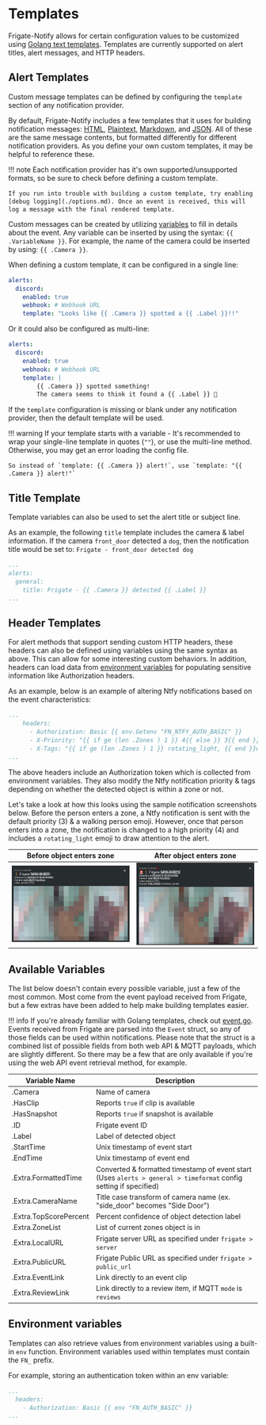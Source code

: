# Templates

Frigate-Notify allows for certain configuration values to be customized using [Golang text templates](https://pkg.go.dev/text/template). Templates are currently supported on alert titles, alert messages, and HTTP headers.

## Alert Templates

Custom message templates can be defined by configuring the `template` section of any notification provider.

By default, Frigate-Notify includes a few templates that it uses for building notification messages: [HTML](https://github.com/0x2142/frigate-notify/blob/main/templates/html.template), [Plaintext](https://github.com/0x2142/frigate-notify/blob/main/templates/plaintext.template), [Markdown](https://github.com/0x2142/frigate-notify/blob/main/templates/markdown.template), and [JSON](https://github.com/0x2142/frigate-notify/blob/main/templates/json.template). All of these are the same message contents, but formatted differently for different notification providers. As you define your own custom templates, it may be helpful to reference these.

!!! note
    Each notification provider has it's own supported/unsupported formats, so be sure to check before defining a custom template.

    If you run into trouble with building a custom template, try enabling [debug logging](./options.md). Once an event is received, this will log a message with the final rendered template.

Custom messages can be created by utilizing [variables](#available-variables) to fill in details about the event. Any variable can be inserted by using the syntax: `{{ .VariableName }}`. For example, the name of the camera could be inserted by using: `{{ .Camera }}`.

When defining a custom template, it can be configured in a single line:

```yaml
alerts:
  discord:
    enabled: true
    webhook: # Webhook URL
    template: "Looks like {{ .Camera }} spotted a {{ .Label }}!!"
```

Or it could also be configured as multi-line:

```yaml
alerts:
  discord:
    enabled: true
    webhook: # Webhook URL
    template: |
        {{ .Camera }} spotted something!
        The camera seems to think it found a {{ .Label }} 🤔
```

If the `template` configuration is missing or blank under any notification provider, then the default template will be used.

!!! warning
    If your template starts with a variable - It's recommended to wrap your single-line template in quotes (`""`), or use the multi-line method. Otherwise, you may get an error loading the config file.

    So instead of `template: {{ .Camera }} alert!`, use `template: "{{ .Camera }} alert!"`

## Title Template

Template variables can also be used to set the alert title or subject line.

As an example, the following `title` template includes the camera & label information. If the camera `front_door` detected a `dog`, then the notification title would be set to: `Frigate - front_door detected dog`

```yaml title="Config File Snippet"
...
alerts:  
  general:
    title: Frigate - {{ .Camera }} detected {{ .Label }}
...
```

## Header Templates

For alert methods that support sending custom HTTP headers, these headers can also be defined using variables using the same syntax as above. This can allow for some interesting custom behaviors. In addition, headers can load data from [environment variables](#environment-variables) for populating sensitive information like Authorization headers.

As an example, below is an example of altering Ntfy notifications based on the event characteristics:

```yaml title="Config File Snippet"
...
    headers:
      - Authorization: Basic {{ env.Getenv "FN_NTFY_AUTH_BASIC" }}
      - X-Priority: "{{ if ge (len .Zones ) 1 }} 4{{ else }} 3{{ end }}"
      - X-Tags: "{{ if ge (len .Zones ) 1 }} rotating_light, {{ end }}walking"
...
```

The above headers include an Authorization token which is collected from environment variables. They also modify the Ntfy notification priority & tags depending on whether the detected object is within a zone or not.

Let's take a look at how this looks using the sample notification screenshots below. Before the person enters a zone, a Ntfy notification is sent with the default priority (3) & a walking person emoji. However, once that person enters into a zone, the notification is changed to a high priority (4) and includes a `rotating_light` emoji to draw attention to the alert.

| Before object enters zone                         | After object enters zone                          |
|:-------------------------------------------------:|:-------------------------------------------------:|
| ![](../img/http_header_template_ntfy_no_zone.png) | ![](../img/http_header_template_ntfy_in_zone.png) |

## Available Variables

The list below doesn't contain every possible variable, just a few of the most common. Most come from the event payload received from Frigate, but a few extras have been added to help make building templates easier.

!!! info
    If you're already familiar with Golang templates, check out [event.go](https://github.com/0x2142/frigate-notify/blob/main/models/event.go). Events received from Frigate are parsed into the `Event` struct, so any of those fields can be used within notifications. Please note that the struct is a combined list of possible fields from both web API & MQTT payloads, which are slightly different. So there may be a few that are only available if you're using the web API event retrieval method, for example.

| Variable Name          | Description                                                                                                              |
|------------------------|--------------------------------------------------------------------------------------------------------------------------|
| .Camera                | Name of camera                                                                                                           |
| .HasClip               | Reports `true` if clip is available                                                                                      |
| .HasSnapshot           | Reports `true` if snapshot is available                                                                                  |
| .ID                    | Frigate event ID                                                                                                         |
| .Label                 | Label of detected object                                                                                                 |
| .StartTime             | Unix timestamp of event start                                                                                            |
| .EndTime               | Unix timestamp of event end                                                                                              |
| .Extra.FormattedTime   | Converted & formatted timestamp of event start <br /> (Uses `alerts > general > timeformat` config setting if specified) |
| .Extra.CameraName      | Title case transform of camera name (ex. "side_door" becomes "Side Door")                                                |
| .Extra.TopScorePercent | Percent confidence of object detection label                                                                             |
| .Extra.ZoneList        | List of current zones object is in                                                                                       |
| .Extra.LocalURL        | Frigate server URL as specified under `frigate > server`                                                                 |
| .Extra.PublicURL       | Frigate Public URL as specified under `frigate > public_url`                                                             |
| .Extra.EventLink       | Link directly to an event clip |
| .Extra.ReviewLink      | Link directly to a review item, if MQTT `mode` is `reviews` |

## Environment variables

Templates can also retrieve values from environment variables using a built-in `env` function. Environment variables used within templates must contain the `FN_` prefix.

For example, storing an authentication token within an env variable:

```yaml
...
  headers:
    - Authorization: Basic {{ env "FN_AUTH_BASIC" }}
...
```
